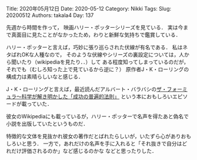 ﻿Title: 2020年05月12日
Date: 2020-05-12
Category: Nikki
Tags: 
Slug: 20200512
Authors: takala4
Day: 137



先週から時間を作って，
映画ハリー・ポッターシリーズを見ている．
実は今まで真面目に見たことがなかったため，わりと新鮮な気持ちで鑑賞している．


ハリー・ポッターと言えば，巧妙に張り巡らされた伏線が有名である．
私はネタばれOKな人種なので，
そのような伏線やシリーズの裏設定については，人から聞いたり（wikipediaを見たり．．）して
ある程度知ってしまっているのだが，それでも（むしろ知った上で見ているから逆に？）
原作者J・K・ローリングの構成力は素晴らしいなと感じる．



J・K・ローリングと言えば，最近読んだアルバート・バラバシの[ザ・フォーミュラ～科学が解き明かした「成功の普遍的法則」](https://www.amazon.co.jp/dp/B07TD97YNQ)
という本におもしろいエピソードが載っていた．


彼女のWikipediaにも載っているが，ハリー・ポッターで名声を得たあと偽名で小説を出版していたというものだ．


特徴的な文体を見抜かれ彼女の著作だとばれたらしいが，いたずら心がありおもしろいと思う．
一方で，あれだけの名声を手に入れると「それ抜きで自分はどれだけ評価されるのか」など感じるのかな
などと思ったりした．
